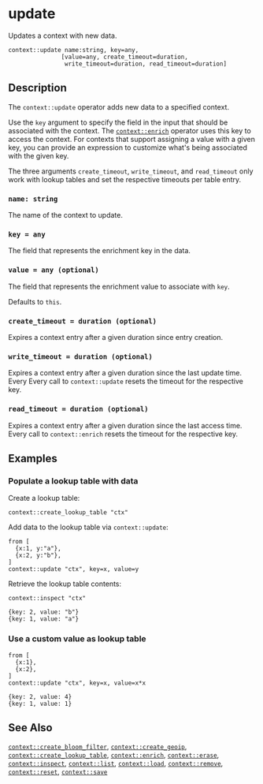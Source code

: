 # update

Updates a context with new data.

```tql
context::update name:string, key=any,
               [value=any, create_timeout=duration,
                write_timeout=duration, read_timeout=duration]
```

## Description

The `context::update` operator adds new data to a specified context.

Use the `key` argument to specify the field in the input that should be
associated with the context. The [`context::enrich`](enrich.md) operator uses
this key to access the context. For contexts that support assigning a value with
a given key, you can provide an expression to customize what's being associated
with the given key.

The three arguments `create_timeout`, `write_timeout`, and `read_timeout` only
work with lookup tables and set the respective timeouts per table entry.

### `name: string`

The name of the context to update.

### `key = any`

The field that represents the enrichment key in the data.

### `value = any (optional)`

The field that represents the enrichment value to associate with `key`.

Defaults to `this`.

### `create_timeout = duration (optional)`

Expires a context entry after a given duration since entry creation.

### `write_timeout = duration (optional)`

Expires a context entry after a given duration since the last update time. Every
Every call to `context::update` resets the timeout for the respective key.

### `read_timeout = duration (optional)`

Expires a context entry after a given duration since the last access time.
Every call to `context::enrich` resets the timeout for the respective key.

## Examples

### Populate a lookup table with data

Create a lookup table:

```tql
context::create_lookup_table "ctx"
```

Add data to the lookup table via `context::update`:

```tql
from [
  {x:1, y:"a"},
  {x:2, y:"b"},
]
context::update "ctx", key=x, value=y
```

Retrieve the lookup table contents:

```tql
context::inspect "ctx"
```

```tql
{key: 2, value: "b"}
{key: 1, value: "a"}
```

### Use a custom value as lookup table

```tql
from [
  {x:1},
  {x:2},
]
context::update "ctx", key=x, value=x*x
```

```tql
{key: 2, value: 4}
{key: 1, value: 1}
```

## See Also

[`context::create_bloom_filter`](create_bloom_filter.md),
[`context::create_geoip`](create_geoip.md),
[`context::create_lookup_table`](create_lookup_table.md),
[`context::enrich`](enrich.md),
[`context::erase`](erase.md),
[`context::inspect`](inspect.md),
[`context::list`](list.md),
[`context::load`](load.md),
[`context::remove`](remove.md),
[`context::reset`](reset.md),
[`context::save`](save.md)
